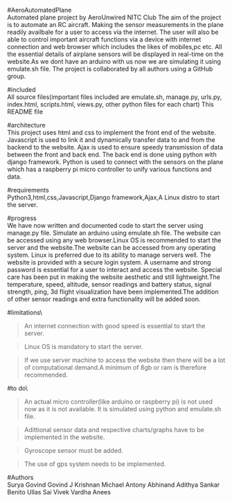 #AeroAutomatedPlane\
Automated plane project by AeroUnwired NITC Club  The aim of the project is to automate an RC aircraft. Making the sensor measurements in the plane readily availbale for a user to access via the internet. The user will also be able to control important aircraft functions via a device with internet connection and web browser which includes the likes of mobiles,pc etc. All the essential details of airplane sensors will be displayed in real-time on the website.As we dont have an arduino with us now we are simulating it using emulate.sh file. The project is collaborated by all authors using a GitHub group.

#included\
All source files(important files included are emulate.sh, manage.py, urls.py, index.html, scripts.html, views.py, other python files for each chart)
This README file

#architecture\
This project uses html and css to implement the front end of the website. Javascript is used to link it and dynamically transfer data to and from the backend to the website. Ajax is used to ensure speedy transmission of data between the front and back end. The back end is done using python with django framework. Python is used to connect with the sensors on the plane which has a raspberry pi micro controller to unify various functions and data.

#requirements\
Python3,html,css,Javascript,Django framework,Ajax,A Linux distro to start the server. 

#progress\
We have now written and documented code to start the server using manage.py file. Simulate an arduino using emulate.sh file. The website can be accessed using any web browser.Linux OS is recommended to start the server and the website.The website can be accessed from any operating system. Linux is preferred due to its ability to manage servers well. The website is provided with a secure login system. A username and strong password is essential for a user to interact and access the website. Special care has been put in making the website aesthetic and still lightweight.The temperature, speed, altitude, sensor readings and battery status, signal strength, ping, 3d flight visualization have been implemented.The addition of other sensor readings and extra functionality will be added soon.

#limitations\
>An internet connection with good speed is essential to start the server.

>Linux OS is mandatory to start the server.

>If we use server machine to access the website then there will be a lot of computational demand.A minimum of 8gb or ram is therefore recommended.

#to do\
>An actual micro controller(like arduino or raspberry pi) is not used now as it is not available. It is simulated using python and emulate.sh file.

>Adittional sensor data and respective charts/graphs have to be implemented in the website.

>Gyroscope sensor must be added.

>The use of gps system needs to be implemented.




#Authors\
Surya
Govind
Govind J Krishnan
Michael Antony
Abhinand
Adithya Sankar
Benito Ullas
Sai Vivek
Vardha Anees
